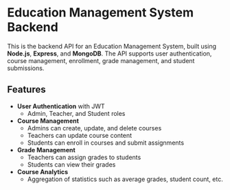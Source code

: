 # Education Management System Backend

This is the backend API for an Education Management System, built using **Node.js**, **Express**, and **MongoDB**. The API supports user authentication, course management, enrollment, grade management, and student submissions.

## Features

- **User Authentication** with JWT
  - Admin, Teacher, and Student roles
- **Course Management**
  - Admins can create, update, and delete courses
  - Teachers can update course content
  - Students can enroll in courses and submit assignments
- **Grade Management**
  - Teachers can assign grades to students
  - Students can view their grades
- **Course Analytics**
  - Aggregation of statistics such as average grades, student count, etc.